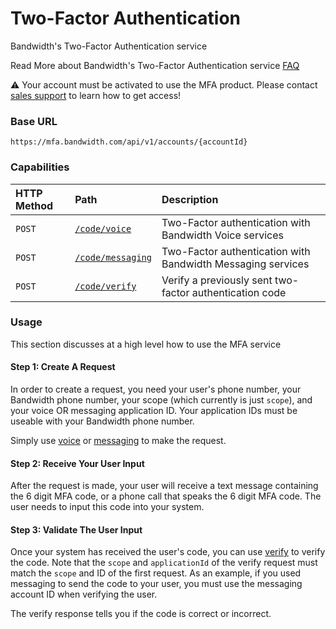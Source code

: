 # Two-Factor Authentication
Bandwidth's Two-Factor Authentication service

<aside class="alert general small">
<p>
Read More about Bandwidth's Two-Factor Authentication service <a href="http://dev.bandwidth.com/mfa">FAQ</a>
</p>
</aside>

⚠️ Your account must be activated to use the MFA product. Please contact [sales support](https://www.bandwidth.com/talk-to-an-expert/) to learn how to get access!

### Base URL

`https://mfa.bandwidth.com/api/v1/accounts/{accountId}`

### Capabilities

| HTTP Method                    | Path                              | Description                                                 |
|:-------------------------------|:----------------------------------|:------------------------------------------------------------|
| <code class="post">POST</code> | [`/code/voice`](voice.md)         | Two-Factor authentication with Bandwidth Voice services |
| <code class="post">POST</code> | [`/code/messaging`](messaging.md) | Two-Factor authentication with Bandwidth Messaging services |
| <code class="post">POST</code> | [`/code/verify`](verify.md)       | Verify a previously sent two-factor authentication code     |

### Usage

This section discusses at a high level how to use the MFA service

#### Step 1: Create A Request

In order to create a request, you need your user's phone number, your Bandwidth phone number, your scope (which currently is just `scope`), and your voice OR messaging application ID. Your application IDs must be useable with your Bandwidth phone number.

Simply use [voice](voice.md) or [messaging](messaging.md) to make the request.

#### Step 2: Receive Your User Input

After the request is made, your user will receive a text message containing the 6 digit MFA code, or a phone call that speaks the 6 digit MFA code. The user needs to input this code into your system.

#### Step 3: Validate The User Input

Once your system has received the user's code, you can use [verify](verify.md) to verify the code. Note that the `scope` and `applicationId` of the verify request must match the `scope` and ID of the first request. As an example, if you used messaging to send the code to your user, you must use the messaging account ID when verifying the user.

The verify response tells you if the code is correct or incorrect.
